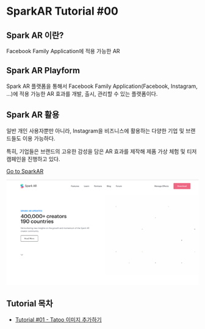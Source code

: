 # SparkAR Tutorial #00

## Spark AR 이란?

Facebook Family Application에 적용 가능한 AR

## Spark AR Playform

Spark AR 플랫폼을 통해서 Facebook Family Application(Facebook, Instagram, ...)에 적용 가능한 AR 효과를 개발, 출시, 관리할 수 있는 플랫폼이다.

## Spark AR 활용

일반 개인 사용자뿐만 아니라, Instagram을 비즈니스에 활용하는 다양한 기업 및 브랜드들도 이용 가능하다.

특히, 기업들은 브랜드의 고유한 감성을 담은 AR 효과를 제작해 제품 가상 체험 및 티저 캠페인을 진행하고 있다.


[Go to SparkAR](https://sparkar.facebook.com/ar-studio/)

![SparkAR WebPage](./Doc/img/homepage.png)


## Tutorial 목차

- [Tutorial #01 - Tatoo 이미지 추가하기](./Doc/Tutorial#01.md)
